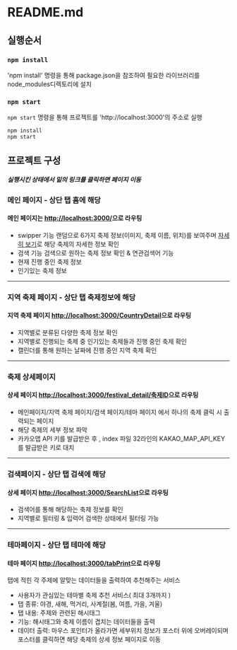 # README.md

## 실행순서

### `npm install`

'npm install' 명령을 통해 package.json을 참조하여 필요한 라이브러리를 node_modules디렉토리에 설치

### `npm start`

`npm start` 명령을 통해 프로젝트를 'http://localhost:3000'의 주소로 실행

    npm install
    npm start

    
## 프로젝트 구성
##### 실행시킨 상태에서 밑의 링크를 클릭하면 페이지 이동

### 메인 페이지 - 상단 탭 홈에 해당

#### 메인 페이지는 <http://localhost:3000/>으로 라우팅
- swipper 기능
  랜덤으로 6가지 축제 정보(이미지, 축제 이름, 위치)를 보여주며 <U>자세히 보기</U>로 해당 축제의 자세한 정보 확인
- 검색 기능
  검색으로 원하는 축제 정보 확인 & 연관검색어 기능
- 현재 진행 중인 축제 정보
- 인기있는 축제 정보
--- 



### 지역 축제 페이지 - 상단 탭 축제정보에 해당

#### 지역 축제 페이지 <http://localhost:3000/CountryDetail>으로 라우팅
- 지역별로 분류된 다양한 축제 정보 확인
- 지역별로 진행되는 축제 중 인기있는 축제들과 진행 중인 축제 확인
- 캘린더를 통해 원하는 날짜에 진행 중인 지역 축제 확인
---



### 축제 상세페이지

#### 상세 페이지 <http://localhost:3000/festival_detail/축제ID>으로 라우팅
- 메인페이지/지역 축제 페이지/검색 페이지/테마 페이지 에서 하나의 축제 클릭 시 출력되는 페이지
- 해당 축제의 세부 정보 파악
- 카카오맵 API 키를 발급받은 후 , index 파일 32라인의 KAKAO_MAP_API_KEY를 발급받은 키로 대치
---



### 검색페이지 - 상단 탭 검색에 해당

#### 상세 페이지 <http://localhost:3000/SearchList>으로 라우팅
- 검색어를 통해 해당하는 축제 정보를 확인
- 지역별로 필터링 & 입력어 검색한 상태에서 필터링 가능
---



### 테마페이지 - 상단 탭 테마에 해당

#### 테마 페이지 <http://localhost:3000/tabPrint>으로 라우팅
탭에 적힌 각 주제에 알맞는 데이터들을 출력하여 추천해주는 서비스
 
- 사용자가 관심있는 테마별 축제 추천 서비스( 최대 3개까지 )
- 탭 종류: 야경, 새해, 먹거리, 사계절(봄, 여름, 가을, 겨울)
- 탭 내용: 주제와 관련된 해시태그
- 기능: 해시태그와 축제 이름이 겹치는 데이터들을 출력 
- 데이터 출력: 마우스 포인터가 올라가면 세부위치 정보가 포스터 위에 오버레이되며 포스터를 클릭하면 해당 축제의 상세 정보 페이지로 이동

